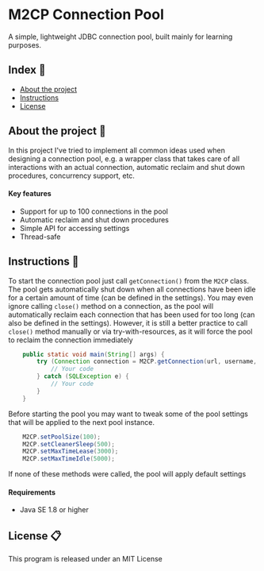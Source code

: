 # M2CP Connection Pool

A simple, lightweight JDBC connection pool, built mainly for learning purposes.      

## Index :pushpin:
- [About the project](#about)
- [Instructions](#instructions)
- [License](#license)

## About the project <a name="about"></a> :link:

In this project I've tried to implement all common ideas used when designing a connection pool, e.g. a wrapper class that takes care of all interactions with an actual connection, automatic reclaim and shut down procedures, concurrency support, etc.

#### Key features 

- Support for up to 100 connections in the pool
- Automatic reclaim and shut down procedures
- Simple API for accessing settings
- Thread-safe

## Instructions <a name="instructions"></a> :link:

To start the connection pool just call `getConnection()` from the `M2CP` class. The pool gets automatically shut down when all connections have been idle for a certain amount of time (can be defined in the settings). You may even ignore calling `close()` method on a connection, as the pool will automatically reclaim each connection that has been used for too long (can also be defined in the settings). However, it is still a better practice to call `close()` method manually or via try-with-resources, as it will force the pool to reclaim the connection immediately

```java
    public static void main(String[] args) {
        try (Connection connection = M2CP.getConnection(url, username, password)) {
            // Your code 
        } catch (SQLException e) {
            // Your code
        }
    } 
```

Before starting the pool you may want to tweak some of the pool settings that will be applied to the next pool instance.

```java
    M2CP.setPoolSize(100);
    M2CP.setCleanerSleep(500);
    M2CP.setMaxTimeLease(3000);
    M2CP.setMaxTimeIdle(5000);
```

If none of these methods were called, the pool will apply default settings

#### Requirements

- Java SE 1.8 or higher

## License <a name="license"></a> :clipboard:

This program is released under an MIT License

